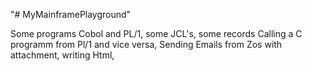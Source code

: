 "# MyMainframePlayground" 

  Some programs Cobol and PL/1, some JCL's, some records
  Calling a C programm from Pl/1 and vice versa,
  Sending Emails from Zos with attachment,
  writing Html,
